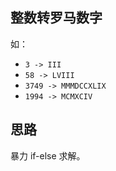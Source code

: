 ## 整数转罗马数字

如：
- `3 -> III`
- `58 -> LVIII`
- `3749 -> MMMDCCXLIX`
- `1994 -> MCMXCIV`

## 思路
暴力 if-else 求解。

